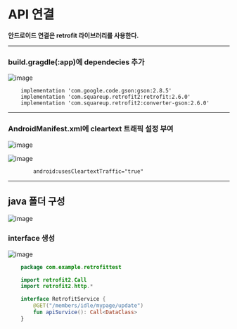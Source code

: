 # API 연결

**안드로이드 연결은 retrofit 라이브러리를 사용한다.**

---

### build.gragdle(:app)에 dependecies 추가

![image](https://user-images.githubusercontent.com/52282493/119253449-4046f480-bbec-11eb-882f-b4eb0a9501ee.png)

```
    implementation 'com.google.code.gson:gson:2.8.5'
    implementation 'com.squareup.retrofit2:retrofit:2.6.0'
    implementation 'com.squareup.retrofit2:converter-gson:2.6.0'
```

---

### AndroidManifest.xml에 cleartext 트래픽 설정 부여

![image](https://user-images.githubusercontent.com/52282493/119254490-8d799500-bbf1-11eb-9ec4-14722c6b7f32.png)


![image](https://user-images.githubusercontent.com/52282493/119253732-8c466900-bbed-11eb-965d-88191045ff2e.png)

```
        android:usesCleartextTraffic="true"
```

---

## java 폴더 구성

![image](https://user-images.githubusercontent.com/52282493/119254792-5a380580-bbf3-11eb-8f56-98acca838e78.png)

### interface 생성

![image](https://user-images.githubusercontent.com/52282493/119254812-7d62b500-bbf3-11eb-9786-7f7cf7081ff2.png)

``` kotlin
    package com.example.retrofittest

    import retrofit2.Call
    import retrofit2.http.*

    interface RetrofitService {
        @GET("/members/idle/mypage/update")
        fun apiSurvice(): Call<DataClass>
    }
```



